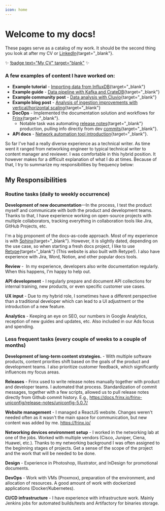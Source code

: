 ```yaml
---
icon: home
---
```


# Welcome to my docs!

These pages serve as a catalog of my work. 
It should be the second thing you look at after my CV or [LinkedIn](https://www.linkedin.com/in/matej-matkuliak/){target="_blank"}. 

:sparkles: [!badge text="My CV" target="blank"](https://github.com/matkuliak/matkuliak.github.io/blob/main/Matej_Ma%C5%A5kuliak_Technical_Writer.pdf) :sparkles:

### A few examples of content I have worked on:

- **Example tutorial** - [Importing data from InfluxDB](https://cratedb.com/docs/guide/integrate/etl/influxdb.html){target="_blank"}
- **Example guide** - [Data pipeline with Kafka and CrateDB](https://cratedb.com/docs/guide/integrate/etl/kafka-connect.html){target="_blank"}
- **Example community post** - [Data analysis with Cluvio](https://community.cratedb.com/t/data-analysis-with-cluvio-and-cratedb/1571){target="_blank"}
- **Example blog post** - [Analysis of ingestion improvements with vertical/horizontal scaling](https://cratedb.com/blog/ingesting-with-cratedb){target="_blank"}
- **DocOps** - Implemented the documentation solution and workflows for [Frinx](https://docs.frinx.io/){target="_blank"}.
  - Notable task was automating [release notes](https://docs.frinx.io/frinx-uniconfig/release-notes/){target="_blank"} production, pulling info directly from dev [commits](https://docs.frinx.io/frinx-uniconfig/release-notes/uniconfig-6.1.2/){target="_blank"}. 
- **API docs** - [Network automation tool introduction](https://docs.frinx.io/frinx-uniconfig/user-guide/network-management-protocols/uniconfig_cli/#introduction){target="_blank"}.


So far I've had a really diverse experience as a technical writer. As time went it
ranged from networking engineer to typical technical writer to content
manager and reviewer. I was comfortable in this hybrid position. It however
makes for a difficult explanation of what I do at times. Because of that, I
try to summarize my responsibilities by frequency below:

## My Responsibilities

### Routine tasks (daily to weekly occurrence) 

**Development of new documentation**—In the process, I test the product myself and communicate with both the product and development teams. Thanks to that, I have experience working on open-source projects with multiple collaborators, tracking everything in collaboration tools like Jira, GitHub Projects, etc.

I'm a big proponent of the docs-as-code approach. Most of my experience is with [Sphinx](https://www.sphinx-doc.org/en/master/){target="_blank"}. However, it is slightly dated, depending on the use case, so when starting a fresh docs project, I like to use [Retype](https://retype.com/){target="_blank"} (This website is also built with Retype!). I also have experience with Jira, Word, Notion, and other popular docs tools.

**Review** -  In my experience, developers also write documentation regularly. When this happens, I'm happy to help out.

**API development** - I regularly prepare and document API collections for internal training, new products, or even specific customer use cases.

**UX input** - Due to my hybrid role, I sometimes have a different perspective than a traditional developer which can lead to a UI adjustment or the introduction of a new feature.

**Analytics** - Keeping an eye on SEO, our numbers in Google Analytics, reception of new guides and updates, etc. Also included in our Ads focus and spending.

### Less frequent tasks (every couple of weeks to a couple of months) 

**Development of long-term content strategies.** - With multiple software products, content priorities shift based on the goals of the product and development teams. I also prioritize customer feedback, which significantly influences my focus areas.

**Releases** - Frinx used to write release notes manually together with product and developer teams. I automated that process. Standardization of commit messages, together with a few scripts, allowed us to pull release notes directly from Github commit history. E.g., https://docs.frinx.io/frinx-uniconfig/release-notes/uniconfig-5.0.7/

**Website management** - I managed a ReactJS website. Changes weren't needed often as it wasn't the main space for communication, but new content was added by me. https://frinx.io/

**Networking devices environment setup** - I worked in the networking lab at one of the jobs. Worked with multiple vendors (Cisco, Juniper, Ciena, Huawei, etc.). Thanks to my networking background I was often assigned to the beginning stages of projects. Get a sense of the scope of the project and the work that will be needed to be done.

**Design** - Experience in Photoshop, Illustrator, and InDesign for promotional documents.

**DevOps** - Work with VMs (Proxmox), preparation of the environment, and allocation of resources. A good amount of work with dockerized applications (Docker/Kubernetes).

**CI/CD infrastructure** - I have experience with infrastructure work. Mainly Jenkins jobs for automated builds/tests and Artifactory for binaries storage.
